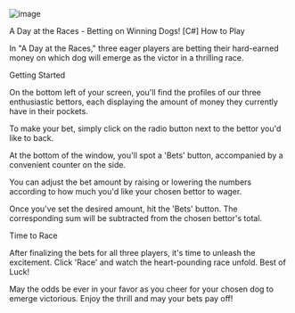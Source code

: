 ![image](https://github.com/TaiOdunaiya/A_Day_at_the_Races/assets/52798951/dfb52f11-b8b2-4ca7-b29a-06e24e2a6651)

A Day at the Races - Betting on Winning Dogs! [C#]
How to Play

In "A Day at the Races," three eager players are betting their hard-earned money on which dog will emerge as the victor in a thrilling race.

Getting Started

On the bottom left of your screen, you'll find the profiles of our three enthusiastic bettors, each displaying the amount of money they currently have in their pockets.

To make your bet, simply click on the radio button next to the bettor you'd like to back.

At the bottom of the window, you'll spot a 'Bets' button, accompanied by a convenient counter on the side.

You can adjust the bet amount by raising or lowering the numbers according to how much you'd like your chosen bettor to wager.

Once you've set the desired amount, hit the 'Bets' button. The corresponding sum will be subtracted from the chosen bettor's total.

Time to Race

After finalizing the bets for all three players, it's time to unleash the excitement. Click 'Race' and watch the heart-pounding race unfold.
Best of Luck!

May the odds be ever in your favor as you cheer for your chosen dog to emerge victorious. Enjoy the thrill and may your bets pay off!





